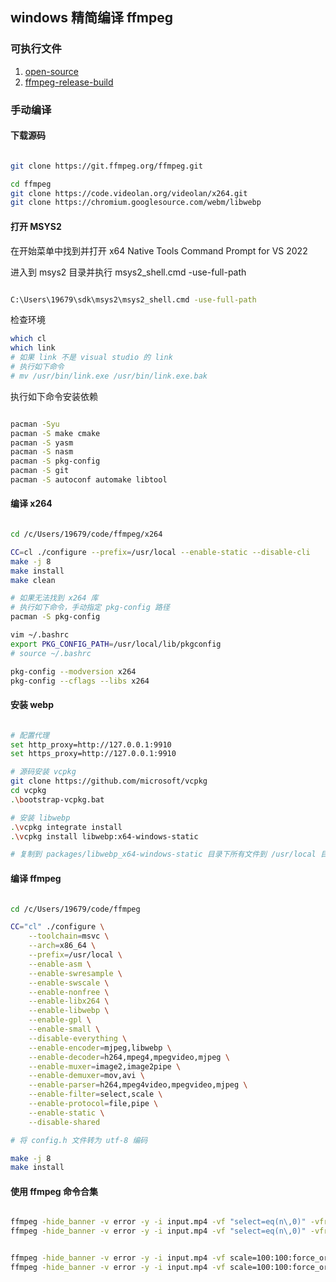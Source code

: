 ## windows 精简编译 ffmpeg

### 可执行文件

1. [open-source](https://github.com/BtbN/FFmpeg-Builds)
2. [ffmpeg-release-build](https://www.gyan.dev/ffmpeg/builds/#release-builds)


### 手动编译

#### 下载源码

```bash

git clone https://git.ffmpeg.org/ffmpeg.git

cd ffmpeg
git clone https://code.videolan.org/videolan/x264.git
git clone https://chromium.googlesource.com/webm/libwebp

```

#### 打开 MSYS2

在开始菜单中找到并打开 x64 Native Tools Command Prompt for VS 2022

进入到 msys2 目录并执行 msys2_shell.cmd -use-full-path

```bash

C:\Users\19679\sdk\msys2\msys2_shell.cmd -use-full-path

```

检查环境

```bash
which cl
which link
# 如果 link 不是 visual studio 的 link
# 执行如下命令
# mv /usr/bin/link.exe /usr/bin/link.exe.bak

```

执行如下命令安装依赖

```bash

pacman -Syu
pacman -S make cmake
pacman -S yasm
pacman -S nasm
pacman -S pkg-config
pacman -S git
pacman -S autoconf automake libtool

```

#### 编译 x264

```bash

cd /c/Users/19679/code/ffmpeg/x264

CC=cl ./configure --prefix=/usr/local --enable-static --disable-cli
make -j 8
make install
make clean

# 如果无法找到 x264 库
# 执行如下命令，手动指定 pkg-config 路径
pacman -S pkg-config

vim ~/.bashrc
export PKG_CONFIG_PATH=/usr/local/lib/pkgconfig
# source ~/.bashrc

pkg-config --modversion x264
pkg-config --cflags --libs x264

```

#### 安装 webp

```bash

# 配置代理
set http_proxy=http://127.0.0.1:9910
set https_proxy=http://127.0.0.1:9910

# 源码安装 vcpkg
git clone https://github.com/microsoft/vcpkg
cd vcpkg
.\bootstrap-vcpkg.bat

# 安装 libwebp
.\vcpkg integrate install
.\vcpkg install libwebp:x64-windows-static

# 复制到 packages/libwebp_x64-windows-static 目录下所有文件到 /usr/local 目录下 

```

#### 编译 ffmpeg

```bash

cd /c/Users/19679/code/ffmpeg

CC="cl" ./configure \
    --toolchain=msvc \
    --arch=x86_64 \
    --prefix=/usr/local \
    --enable-asm \
    --enable-swresample \
    --enable-swscale \
    --enable-nonfree \
    --enable-libx264 \
    --enable-libwebp \
    --enable-gpl \
    --enable-small \
    --disable-everything \
    --enable-encoder=mjpeg,libwebp \
    --enable-decoder=h264,mpeg4,mpegvideo,mjpeg \
    --enable-muxer=image2,image2pipe \
    --enable-demuxer=mov,avi \
    --enable-parser=h264,mpeg4video,mpegvideo,mjpeg \
    --enable-filter=select,scale \
    --enable-protocol=file,pipe \
    --enable-static \
    --disable-shared

# 将 config.h 文件转为 utf-8 编码

make -j 8
make install

```


#### 使用 ffmpeg 命令合集

```bash

ffmpeg -hide_banner -v error -y -i input.mp4 -vf "select=eq(n\,0)" -vframes 1 -f image2 cover.jpg
ffmpeg -hide_banner -v error -y -i input.mp4 -vf "select=eq(n\,0)" -vframes 1 -f image2 -


ffmpeg -hide_banner -v error -y -i input.mp4 -vf scale=100:100:force_original_aspect_ratio=decrease -c:v mjpeg -q:v 5 -frames:v 1 -f image2 cover.jpg
ffmpeg -hide_banner -v error -y -i input.mp4 -vf scale=100:100:force_original_aspect_ratio=decrease -c:v mjpeg -frames:v 1 -q:v 5 -f image2pipe - -f mjpeg

```
